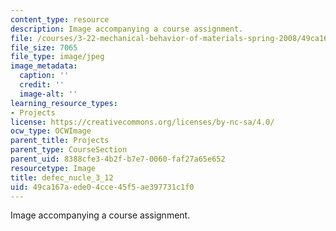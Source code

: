 ```yaml
---
content_type: resource
description: Image accompanying a course assignment.
file: /courses/3-22-mechanical-behavior-of-materials-spring-2008/49ca167aede04cce45f5ae397731c1f0_defec_nucle_3_12.jpg
file_size: 7065
file_type: image/jpeg
image_metadata:
  caption: ''
  credit: ''
  image-alt: ''
learning_resource_types:
- Projects
license: https://creativecommons.org/licenses/by-nc-sa/4.0/
ocw_type: OCWImage
parent_title: Projects
parent_type: CourseSection
parent_uid: 8388cfe3-4b2f-b7e7-0060-faf27a65e652
resourcetype: Image
title: defec_nucle_3_12
uid: 49ca167a-ede0-4cce-45f5-ae397731c1f0
---
```

Image accompanying a course assignment.